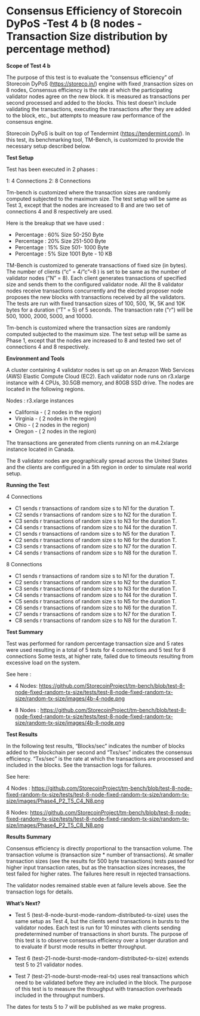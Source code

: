 # Consensus Efficiency of Storecoin DyPoS -Test 4 b (8 nodes - Transaction Size distribution by percentage method)

**Scope of Test 4 b**

The purpose of this test is to evaluate the “consensus efficiency” of Storecoin DyPoS (https://storeco.in/) engine with fixed ,transaction sizes on 8 nodes,  Consensus efficiency is the rate at which the participating validator nodes agree on the new block. It is measured as transactions per second processed and added to the blocks. This test doesn’t include validating the transactions, executing the transactions after they are added to the block, etc., but attempts to measure raw performance of the consensus engine.
 
Storecoin DyPoS is built on top of Tendermint (https://tendermint.com/). In this test, its benchmarking tool, TM-Bench, is customized to provide the necessary setup described below.


**Test Setup**

 Test has been executed in 2 phases : 

1: 4 Connections 
2: 8 Connections

Tm-bench is customized where the transaction sizes are randomly computed subjected to the maximum size. The test setup will be same as Test 3, except that the nodes are increased to 8 and are two set of connections 4 and 8 respectively are used. 

Here is the breakup that we have used :

- Percentage : 60% Size 50-250 Byte
- Percentage : 20% Size 251-500 Byte
- Percentage : 15% Size 501- 1000 Byte
- Percentage : 5% Size 1001 Byte - 10 KB

 
 TM-Bench is customized to generate transactions of fixed size (in bytes). The number of clients (“c” = 4/”c”=8 ) is set to be same as the number of validator nodes (“N” = 8). Each client generates transactions of specified size and sends them to the configured validator node. All the 8 validator nodes receive transactions concurrently and the elected proposer node proposes the new blocks with transactions received by all the validators. The tests are run with fixed transaction sizes of 100, 500, 1K, 5K and 10K bytes for a duration (“T” = 5) of 5 seconds. The transaction rate ("r") will be 500, 1000, 2000, 5000, and 10000.
 
Tm-bench is customized where the transaction sizes are randomly computed subjected to the maximum size. The test setup will be same as Phase 1, except that the nodes are increased to 8 and tested two set of connections 4 and 8 respectively. 
 


**Environment and Tools**

A cluster containing 4 validator nodes is set up on an Amazon Web Services (AWS) Elastic Compute Cloud (EC2). Each validator node runs on r3.xlarge instance with 4 CPUs, 30.5GB memory, and 80GB SSD drive. The nodes are located in the following regions.
 
Nodes :  r3.xlarge instances

- California - ( 2 nodes in the region) 
- Virginia  - ( 2 nodes in the region) 
- Ohio   - ( 2 nodes in the region) 
- Oregon  - ( 2 nodes in the region) 

The transactions are generated from clients running on an m4.2xlarge instance located in Canada.
 
The 8 validator nodes are geographically spread across the United States and the clients are configured in a 5th region in order to simulate real world setup.


**Running the Test**

4 Connections 

- C1 sends r transactions of random size s to N1 for the duration T. 
- C2 sends r transactions of random size s to N2 for the duration T. 
- C3 sends r transactions of random size s to N3 for the duration T. 
- C4 sends r transactions of random size s to N4 for the duration T.
- C1 sends r transactions of random size s to N5 for the duration T. 
- C2 sends r transactions of random size s to N6 for the duration T. 
- C3 sends r transactions of random size s to N7 for the duration T. 
- C4 sends r transactions of random size s to N8 for the duration T.

8 Connections 

- C1 sends r transactions of random size s to N1 for the duration T. 
- C2 sends r transactions of random size s to N2 for the duration T. 
- C3 sends r transactions of random size s to N3 for the duration T. 
- C4 sends r transactions of random size s to N4 for the duration T.
- C5 sends r transactions of random size s to N5 for the duration T. 
- C6 sends r transactions of random size s to N6 for the duration T. 
- C7 sends r transactions of random size s to N7 for the duration T. 
- C8 sends r transactions of random size s to N8 for the duration T.


**Test Summary**

Test was performed for random percentage transaction  size and 5 rates were used resulting in a total of 5 tests for 4 connections and 5  test for 8 connections  Some tests, at higher rate, failed due to timeouts resulting from excessive load on the system.


See here : 

- 4 Nodes: https://github.com/StorecoinProject/tm-bench/blob/test-8-node-fixed-random-tx-size/tests/test-8-node-fixed-random-tx-size/random-tx-size/images/4b-4-node.png

- 8 Nodes : https://github.com/StorecoinProject/tm-bench/blob/test-8-node-fixed-random-tx-size/tests/test-8-node-fixed-random-tx-size/random-tx-size/images/4b-8-node.png

**Test Results**

In the following test results, “Blocks/sec” indicates the number of blocks added to the blockchain per second and “Txs/sec” indicates the consensus efficiency. “Txs/sec” is the rate at which the transactions are processed and included in the blocks.
See the transaction logs for failures.

See here: 

4 Nodes : https://github.com/StorecoinProject/tm-bench/blob/test-8-node-fixed-random-tx-size/tests/test-8-node-fixed-random-tx-size/random-tx-size/images/Phase4_P2_T5_C4_N8.png

8 Nodes: https://github.com/StorecoinProject/tm-bench/blob/test-8-node-fixed-random-tx-size/tests/test-8-node-fixed-random-tx-size/random-tx-size/images/Phase4_P2_T5_C8_N8.png

**Results Summary**

Consensus efficiency is directly proportional to the transaction volume. The transaction volume is (transaction size * number of transactions). At smaller transaction sizes (see the results for 500 byte transactions) tests passed for higher input transaction rates, but as the transaction sizes increases, the test failed for higher rates. The failures here result in rejected transactions. 

The validator nodes remained stable even at failure levels above. See the transaction logs for details.


**What’s Next?**



- Test 5 (test-8-node-burst-mode-random-distributed-tx-size) uses the same setup as Test 4, but the clients send transactions in bursts to the validator nodes. Each test is run for 10 minutes with clients sending predetermined number of transactions in short bursts. The purpose of this test is to observe consensus efficiency over a longer duration and to evaluate if burst mode results in better throughput.

- Test 6 (test-21-node-burst-mode-random-distributed-tx-size) extends test 5 to 21 validator nodes.

- Test 7 (test-21-node-burst-mode-real-tx) uses real transactions which need to be validated before they are included in the block. The purpose of this test is to measure the throughput with transaction overheads included in the throughput numbers.

The dates for tests 5 to 7 will be published as we make progress.

